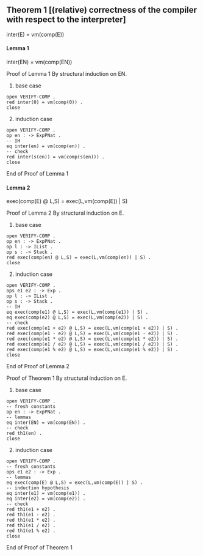 ## Theorem 1 [(relative) correctness of the compiler with respect to the interpreter]

inter(E) = vm(comp(E))

#### Lemma 1

inter(EN) = vm(comp(EN))

Proof of Lemma 1 By structural induction on EN.

1. base case

```
open VERIFY-COMP .
red inter(0) = vm(comp(0)) .
close
```

2. induction case

```
open VERIFY-COMP .
op en : -> ExpPNat .
-- IH
eq inter(en) = vm(comp(en)) .
-- check
red inter(s(en)) = vm(comp(s(en))) .
close
```

End of Proof of Lemma 1

#### Lemma 2

exec(comp(E) @ L,S) = exec(L,vm(comp(E)) | S)

Proof of Lemma 2 By structural induction on E.

1. base case

```
open VERIFY-COMP .
op en : -> ExpPNat .
op l : -> IList .
op s : -> Stack .
red exec(comp(en) @ L,S) = exec(L,vm(comp(en)) | S) .
close
```

2. induction case

```
open VERIFY-COMP .
ops e1 e2 : -> Exp .
op l : -> IList .
op s : -> Stack .
-- IH
eq exec(comp(e1) @ L,S) = exec(L,vm(comp(e1)) | S) .
eq exec(comp(e2) @ L,S) = exec(L,vm(comp(e2)) | S) .
-- check
red exec(comp(e1 + e2) @ L,S) = exec(L,vm(comp(e1 + e2)) | S) .
red exec(comp(e1 - e2) @ L,S) = exec(L,vm(comp(e1 - e2)) | S) .
red exec(comp(e1 * e2) @ L,S) = exec(L,vm(comp(e1 * e2)) | S) .
red exec(comp(e1 / e2) @ L,S) = exec(L,vm(comp(e1 / e2)) | S) .
red exec(comp(e1 % e2) @ L,S) = exec(L,vm(comp(e1 % e2)) | S) .
close
```

End of Proof of Lemma 2

Proof of Theorem 1 By structural induction on E.

1. base case

```
open VERIFY-COMP .
-- fresh constants
op en : -> ExpPNat .
-- lemmas
eq inter(EN) = vm(comp(EN)) .
-- check
red th1(en) .
close
```

2. induction case

```
open VERIFY-COMP .
-- fresh constants
ops e1 e2 : -> Exp .
-- lemmas
eq exec(comp(E) @ L,S) = exec(L,vm(comp(E)) | S) .
-- induction hypothesis
eq inter(e1) = vm(comp(e1)) .
eq inter(e2) = vm(comp(e2)) .
-- check
red th1(e1 + e2) .
red th1(e1 - e2) .
red th1(e1 * e2) .
red th1(e1 / e2) .
red th1(e1 % e2) .
close
```

End of Proof of Theorem 1